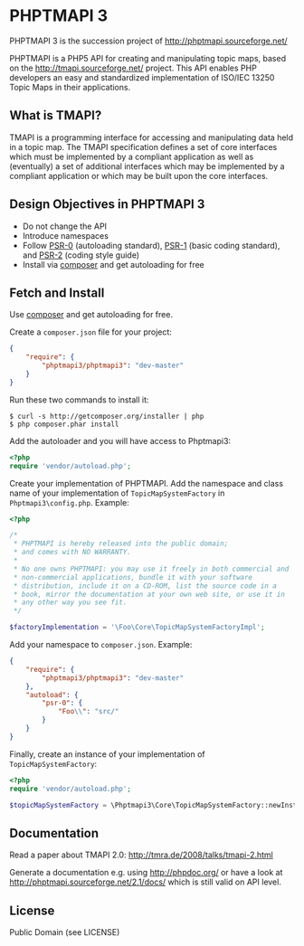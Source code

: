 # PHPTMAPI 3

PHPTMAPI 3 is the succession project of http://phptmapi.sourceforge.net/ 

PHPTMAPI is a PHP5 API for creating and manipulating topic maps, based on the http://tmapi.sourceforge.net/ project.
This API enables PHP developers an easy and standardized implementation of ISO/IEC 13250 Topic Maps in their applications.

## What is TMAPI?

TMAPI is a programming interface for accessing and manipulating data held in a topic map. The TMAPI specification defines a set of core interfaces which must be implemented by a compliant application as well as (eventually) a set of additional interfaces which may be implemented by a compliant application or which may be built upon the core interfaces. 

## Design Objectives in PHPTMAPI 3
* Do not change the  API
* Introduce namespaces
* Follow [PSR-0](http://www.php-fig.org/psr/psr-0/) (autoloading standard), [PSR-1](http://www.php-fig.org/psr/psr-1/) (basic coding standard), and [PSR-2](http://www.php-fig.org/psr/psr-2/) (coding style guide)
* Install via [composer](https://getcomposer.org/) and get autoloading for free

## Fetch and Install

Use [composer](https://getcomposer.org/) and get autoloading for free.

Create a `composer.json` file for your project:

```JSON
{
    "require": {
        "phptmapi3/phptmapi3": "dev-master"
    }
}
```
Run these two commands to install it:

    $ curl -s http://getcomposer.org/installer | php
    $ php composer.phar install

Add the autoloader and you will have access to Phptmapi3:

```php
<?php
require 'vendor/autoload.php';
```
Create your implementation of PHPTMAPI. Add the namespace and class name of your implementation of  `TopicMapSystemFactory` in `Phptmapi3\config.php`. Example:
```php
<?php

/*
 * PHPTMAPI is hereby released into the public domain; 
 * and comes with NO WARRANTY.
 * 
 * No one owns PHPTMAPI: you may use it freely in both commercial and
 * non-commercial applications, bundle it with your software
 * distribution, include it on a CD-ROM, list the source code in a
 * book, mirror the documentation at your own web site, or use it in
 * any other way you see fit.
 */

$factoryImplementation = '\Foo\Core\TopicMapSystemFactoryImpl';
```

Add your namespace to `composer.json`. Example:

```JSON
{
    "require": {
        "phptmapi3/phptmapi3": "dev-master"
    },
    "autoload": {
        "psr-0": {
            "Foo\\": "src/"
        }
    }
}
```
Finally, create an instance of your implementation of `TopicMapSystemFactory`:

```php
<?php
require 'vendor/autoload.php';

$topicMapSystemFactory = \Phptmapi3\Core\TopicMapSystemFactory::newInstance();
```

## Documentation

Read a paper about TMAPI 2.0: http://tmra.de/2008/talks/tmapi-2.html

Generate a documentation e.g. using http://phpdoc.org/ or have a look at http://phptmapi.sourceforge.net/2.1/docs/ which is still valid on API level.

## License

Public Domain (see LICENSE)
